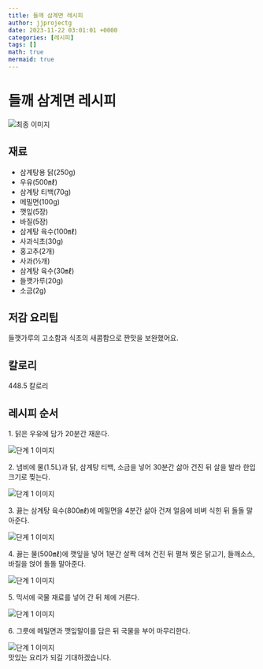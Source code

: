 ```yaml
---
title: 들깨 삼계면 레시피
author: jjprojectg
date: 2023-11-22 03:01:01 +0000
categories: [레시피]
tags: []
math: true
mermaid: true
---
```

<meta name="og:type" content="website"/>
<meta charset="UTF-8"/>
<div class="header">
  <h1>들깨 삼계면 레시피</h1>
</div>

<div class="container my-4">
  <div class="row">
    <div class="col-12 col-md-6">
      <div class="recipe-image">
        <img src="http://www.foodsafetykorea.go.kr/uploadimg/20210308/20210308052649_1615192009692.jpg" class="step-image" alt="최종 이미지"/>
      </div>
    </div>
    <div class="col-12 col-md-6">
      <div class="ingredients">
        <h2>재료</h2>
        <ul class="card">
          <li> 삼계탕용 닭(250g) </li>
          <li>  우유(500㎖) </li>
          <li>  삼계탕 티백(70g) </li>
          <li>  메밀면(100g) </li>
          <li>  깻잎(5장) </li>
          <li>  바질(5장) </li>
          <li>  삼계탕 육수(100㎖) </li>
          <li>  사과식초(30g) </li>
          <li>  홍고추(2개) </li>
          <li>  사과(½개) </li>
          <li>  삼계탕 육수(30㎖) </li>
          <li>  들깻가루(20g) </li>
          <li>  소금(2g) </li>
</ul>
      </div>
    </div>
    <div class="col-12 col-md-6">
      <div class="ingredients">
        <h2>저감 요리팁</h2>
        <div class="card"> 
          <p>
            들깻가루의 고소함과 식초의 새콤함으로 짠맛을 보완했어요.
          </p>
        </div>
      </div>
      <div class="ingredients">
        <h2>칼로리</h2>
        <div class="card"> 
          <p>
            448.5 칼로리
          </p>
        </div>
      </div>
    </div>
  </div>

  <h2 class="my-4">레시피 순서</h2>
  <div class="card recipe-card">
    <div class="card-body recipe-step">
      <p class="card-text step-description">1. 닭은 우유에 담가 20분간 재운다.</p>
      <img src="http://www.foodsafetykorea.go.kr/uploadimg/20210308/20210308052327_1615191807585.jpg" alt="단계 1 이미지" class="step-image"/>
    </div>
  </div>
  <div class="card recipe-card">
    <div class="card-body recipe-step">
      <p class="card-text step-description">2. 냄비에 물(1.5L)과 닭, 삼계탕 티백, 소금을 넣어 30분간 삶아 건진 뒤 살을 발라 한입 크기로 찢는다.</p>
      <img src="http://www.foodsafetykorea.go.kr/uploadimg/20210308/20210308052341_1615191821496.jpg" alt="단계 1 이미지" class="step-image"/>
    </div>
  </div>
  <div class="card recipe-card">
    <div class="card-body recipe-step">
      <p class="card-text step-description">3. 끓는 삼계탕 육수(800㎖)에 메밀면을 4분간 삶아 건져 얼음에 비벼 식힌 뒤 돌돌 말아준다.</p>
      <img src="http://www.foodsafetykorea.go.kr/uploadimg/20210308/20210308052354_1615191834939.jpg" alt="단계 1 이미지" class="step-image"/>
    </div>
  </div>
  <div class="card recipe-card">
    <div class="card-body recipe-step">
      <p class="card-text step-description">4. 끓는 물(500㎖)에 깻잎을 넣어 1분간 살짝 데쳐 건진 뒤 펼쳐 찢은 닭고기, 들깨소스, 바질을 얹어 돌돌 말아준다.</p>
      <img src="http://www.foodsafetykorea.go.kr/uploadimg/20210308/20210308052407_1615191847952.jpg" alt="단계 1 이미지" class="step-image"/>
    </div>
  </div>
  <div class="card recipe-card">
    <div class="card-body recipe-step">
      <p class="card-text step-description">5. 믹서에 국물 재료를 넣어 간 뒤 체에 거른다.</p>
      <img src="http://www.foodsafetykorea.go.kr/uploadimg/20210308/20210308052420_1615191860456.jpg" alt="단계 1 이미지" class="step-image"/>
    </div>
  </div>
  <div class="card recipe-card">
    <div class="card-body recipe-step">
      <p class="card-text step-description">6. 그릇에 메밀면과 깻잎말이를 담은 뒤 국물을 부어 마무리한다.</p>
      <img src="http://www.foodsafetykorea.go.kr/uploadimg/20210308/20210308052435_1615191875734.jpg" alt="단계 1 이미지" class="step-image"/>
    </div>
  </div>

</div>
맛있는 요리가 되길 기대하겠습니다.
